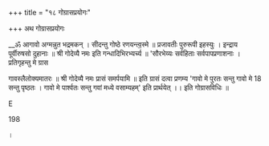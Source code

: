 +++
title = "१८ गोग्रासप्रयोगः"

+++
अथ गोग्रासप्रयोगः

__ॐ आगावो अग्मन्नुत भद्रमकन् । सीदन्तु गोष्ठे रणयन्त्व॒स्मे ॥ प्रजावतीः पुरुरूपी इहस्युः । इन्द्राय पूर्वीरुषसो दुहानाः ॥ श्री गोदेव्यै नमः इति गन्धादिभिरभ्यर्च्य ॥ 'सौरभेय्यः सर्वहिताः सर्वपापप्रणाशनाः । प्रतिगृहन्तु मे ग्रास

गावस्लैलोक्यमातरः ॥ श्री गोदेव्यै नमः प्रासं समर्पयामि ॥ इति ग्रासं दत्वा प्रणम्य 'गावो मे पुरतः सन्तु गावो मे 18 सन्तु पृष्ठतः । गावो मे पार्श्वतः सन्तु गवां मध्ये वसाम्यहम्' इति प्रार्थयेत् ।। इति गोग्रासविधिः ॥

E

198

।
